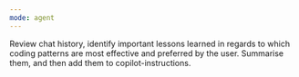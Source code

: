 ```yaml
---
mode: agent
---
```


Review chat history, identify important lessons learned in regards to which coding patterns are most effective and preferred by the user. Summarise them, and then add them to copilot-instructions.
